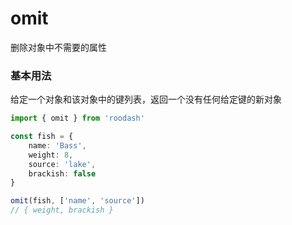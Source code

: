 # omit

删除对象中不需要的属性

### 基本用法
给定一个对象和该对象中的键列表，返回一个没有任何给定键的新对象

```typescript
import { omit } from 'roodash'

const fish = {
    name: 'Bass',
    weight: 8,
    source: 'lake',
    brackish: false
}

omit(fish, ['name', 'source']) 
// { weight, brackish }
```